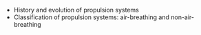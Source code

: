 - History and evolution of propulsion systems
- Classification of propulsion systems: air-breathing and non-air-breathing